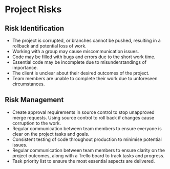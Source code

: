 # Project Risks 

## Risk Identification
- The project is corrupted, or branches cannot be pushed, resulting in a rollback and potential loss of work.
- Working with a group may cause miscommunication issues.
- Code may be filled with bugs and errors due to the short work time.
- Essential code may be incomplete due to misunderstandings of importance.
- The client is unclear about their desired outcomes of the project.
- Team members are unable to complete their work due to unforeseen circumstances.

## Risk Management
- Create approval requirements in source control to stop unapproved merge requests. Using source control to roll back if changes cause corruption to the work.
- Regular communication between team members to ensure everyone is clear on the project tasks and goals.
- Consistent testing of code throughout production to minimise potential issues.
- Regular communication between team members to ensure clarity on the project outcomes, along with a Trello board to track tasks and progress.
- Task priority list to ensure the most essential aspects are delivered.
